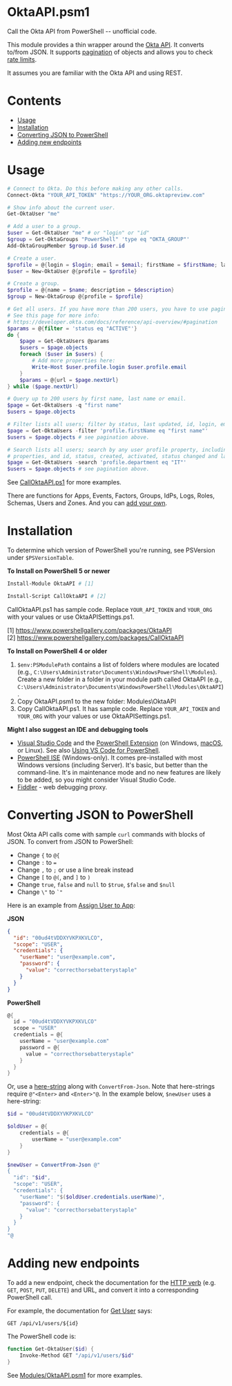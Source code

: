# OktaAPI.psm1
Call the Okta API from PowerShell -- unofficial code.

This module provides a thin wrapper around the [Okta API](https://developer.okta.com/docs/reference/). It converts to/from JSON. It supports [pagination](https://developer.okta.com/docs/reference/api-overview/#pagination) of objects and allows you to check [rate limits](https://developer.okta.com/docs/reference/rate-limits/).

It assumes you are familiar with the Okta API and using REST.

# Contents
- [Usage](#usage)
- [Installation](#installation)
- [Converting JSON to PowerShell](#converting-json-to-powershell)
- [Adding new endpoints](#adding-new-endpoints)

# Usage
```powershell
# Connect to Okta. Do this before making any other calls.
Connect-Okta "YOUR_API_TOKEN" "https://YOUR_ORG.oktapreview.com"

# Show info about the current user.
Get-OktaUser "me"

# Add a user to a group.
$user = Get-OktaUser "me" # or "login" or "id"
$group = Get-OktaGroups "PowerShell" 'type eq "OKTA_GROUP"'
Add-OktaGroupMember $group.id $user.id

# Create a user.
$profile = @{login = $login; email = $email; firstName = $firstName; lastName = $lastName}
$user = New-OktaUser @{profile = $profile}

# Create a group.
$profile = @{name = $name; description = $description}
$group = New-OktaGroup @{profile = $profile}

# Get all users. If you have more than 200 users, you have to use pagination.
# See this page for more info:
# https://developer.okta.com/docs/reference/api-overview/#pagination
$params = @{filter = 'status eq "ACTIVE"'}
do {
    $page = Get-OktaUsers @params
    $users = $page.objects
    foreach ($user in $users) {
        # Add more properties here:
        Write-Host $user.profile.login $user.profile.email
    }
    $params = @{url = $page.nextUrl}
} while ($page.nextUrl)

# Query up to 200 users by first name, last name or email.
$page = Get-OktaUsers -q "first name"
$users = $page.objects

# Filter lists all users; filter by status, last updated, id, login, email, first name or last name.
$page = Get-OktaUsers -filter 'profile.firstName eq "first name"'
$users = $page.objects # see pagination above.

# Search lists all users; search by any user profile property, including custom-defined
# properties, and id, status, created, activated, status changed and last updated.
$page = Get-OktaUsers -search 'profile.department eq "IT"'
$users = $page.objects # see pagination above.
```

See [CallOktaAPI.ps1](CallOktaAPI.ps1) for more examples.

There are functions for Apps, Events, Factors, Groups, IdPs, Logs, Roles, Schemas, Users and Zones. And you can [add your own](#adding-new-endpoints).

# Installation
To determine which version of PowerShell you're running, see PSVersion under `$PSVersionTable`.

**To Install on PowerShell 5 or newer**

```powershell
Install-Module OktaAPI # [1]

Install-Script CallOktaAPI # [2]
```
CallOktaAPI.ps1 has sample code. Replace `YOUR_API_TOKEN` and `YOUR_ORG` with your values or use OktaAPISettings.ps1.

[1] https://www.powershellgallery.com/packages/OktaAPI <br>
[2] https://www.powershellgallery.com/packages/CallOktaAPI

**To Install on PowerShell 4 or older**

1. `$env:PSModulePath` contains a list of folders where modules are located (e.g., `C:\Users\Administrator\Documents\WindowsPowerShell\Modules`). 
Create a new folder in a folder in your module path called OktaAPI (e.g., `C:\Users\Administrator\Documents\WindowsPowerShell\Modules\OktaAPI`).
2. Copy OktaAPI.psm1 to the new folder: Modules\OktaAPI
3. Copy CallOktaAPI.ps1. It has sample code. Replace `YOUR_API_TOKEN` and `YOUR_ORG` with your values or use OktaAPISettings.ps1.

**Might I also suggest an IDE and debugging tools**

- [Visual Studio Code](https://code.visualstudio.com) and the [PowerShell Extension](https://code.visualstudio.com/docs/languages/powershell) (on Windows, [macOS](https://docs.microsoft.com/en-us/powershell/scripting/install/installing-powershell-core-on-macos), or Linux). See also [Using VS Code for PowerShell](https://docs.microsoft.com/en-us/powershell/scripting/components/vscode/using-vscode).
- [PowerShell ISE](https://docs.microsoft.com/en-us/powershell/scripting/components/ise/introducing-the-windows-powershell-ise) (Windows-only). It comes pre-installed with most Windows versions (including Server). It's basic, but better than the command-line. It's in maintenance mode and no new features are likely to be added, so you might consider Visual Studio Code.
- [Fiddler](https://www.telerik.com/download/fiddler) - web debugging proxy.

# Converting JSON to PowerShell
Most Okta API calls come with sample `curl` commands with blocks of JSON. To convert from JSON to PowerShell:
* Change `{` to `@{`
* Change `:` to `=`
* Change `,` to `;` or use a line break instead
* Change `[` to `@(`, and `]` to `)`
* Change `true`, `false` and `null` to `$true`, `$false` and `$null`
* Change `\"` to `` `" ``

Here is an example from [Assign User to App](https://developer.okta.com/docs/reference/api/apps/#assign-user-to-application-for-sso):

**JSON**
```json
{
  "id": "00ud4tVDDXYVKPXKVLCO",
  "scope": "USER",
  "credentials": {
    "userName": "user@example.com",
    "password": {
      "value": "correcthorsebatterystaple"
    }
  }
}
```

**PowerShell**
```powershell
@{
  id = "00ud4tVDDXYVKPXKVLCO"
  scope = "USER"
  credentials = @{
    userName = "user@example.com"
    password = @{
      value = "correcthorsebatterystaple"
    }
  }
}
```

Or, use a [here-string](https://docs.microsoft.com/en-us/powershell/module/microsoft.powershell.core/about/about_quoting_rules?view=powershell-7.1#here-strings) 
along with `ConvertFrom-Json`. Note that here-strings require `@"<Enter>` and `<Enter>"@`. In the example below, `$newUser` uses a here-string:

```powershell
$id = "00ud4tVDDXYVKPXKVLCO"

$oldUser = @{
    credentials = @{
        userName = "user@example.com"
    }
}

$newUser = ConvertFrom-Json @"
{
  "id": "$id",
  "scope": "USER",
  "credentials": {
    "userName": "$($oldUser.credentials.userName)",
    "password": {
      "value": "correcthorsebatterystaple"
    }
  }
}
"@
```

# Adding new endpoints
To add a new endpoint, check the documentation for the [HTTP verb](https://developer.okta.com/docs/reference/api-overview/#http-verbs) (e.g. `GET`, `POST`, `PUT`, `DELETE`) and URL, and convert it into a corresponding PowerShell call.

For example, the documentation for [Get User](https://developer.okta.com/docs/reference/api/users/#get-user) says:
```
GET /api/v1/users/${id}
```

The PowerShell code is:
```powershell
function Get-OktaUser($id) {
    Invoke-Method GET "/api/v1/users/$id"
}
```

See [Modules/OktaAPI.psm1](Modules/OktaAPI.psm1) for more examples.

